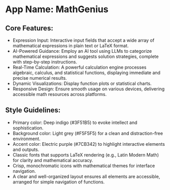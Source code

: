 # **App Name**: MathGenius

## Core Features:

- Expression Input: Interactive input fields that accept a wide array of mathematical expressions in plain text or LaTeX format.
- AI-Powered Guidance: Employ an AI tool using LLMs to categorize mathematical expressions and suggests solution strategies, complete with step-by-step instructions.
- Real-Time Calculation: A powerful calculation engine processes algebraic, calculus, and statistical functions, displaying immediate and precise numerical results.
- Dynamic Visualizations: Display function plots or statistical charts.
- Responsive Design: Ensure smooth usage on various devices, delivering accessible math resources across platforms.

## Style Guidelines:

- Primary color: Deep indigo (#3F51B5) to evoke intellect and sophistication.
- Background color: Light grey (#F5F5F5) for a clean and distraction-free environment.
- Accent color: Electric purple (#7CB342) to highlight interactive elements and outputs.
- Classic fonts that supports LaTeX rendering (e.g., Latin Modern Math) for clarity and mathematical accuracy.
- Crisp, monochromatic icons with mathematical themes for interface navigation.
- A clear and well-organized layout ensures all elements are accessible, arranged for simple navigation of functions.